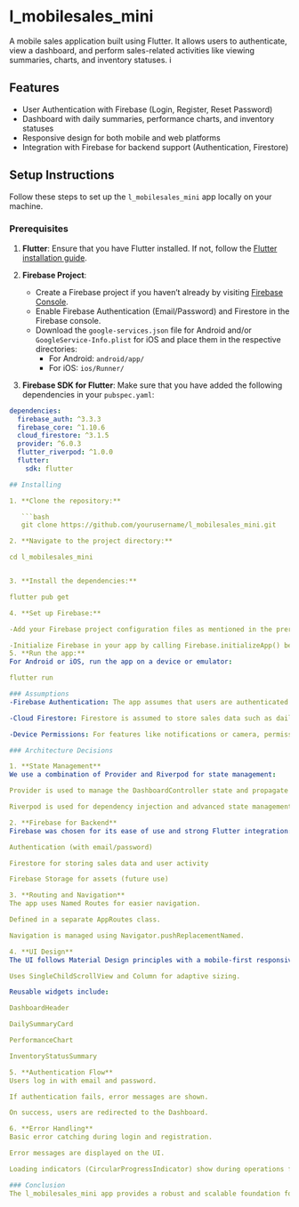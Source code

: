 # l_mobilesales_mini

A mobile sales application built using Flutter. It allows users to authenticate, view a dashboard, and perform sales-related activities like viewing summaries, charts, and inventory statuses.
i
## Features

- User Authentication with Firebase (Login, Register, Reset Password)
- Dashboard with daily summaries, performance charts, and inventory statuses
- Responsive design for both mobile and web platforms
- Integration with Firebase for backend support (Authentication, Firestore)

## Setup Instructions

Follow these steps to set up the `l_mobilesales_mini` app locally on your machine.

### Prerequisites

1. **Flutter**: Ensure that you have Flutter installed. If not, follow the [Flutter installation guide](https://flutter.dev/docs/get-started/install).
   
2. **Firebase Project**: 
   - Create a Firebase project if you haven’t already by visiting [Firebase Console](https://console.firebase.google.com/).
   - Enable Firebase Authentication (Email/Password) and Firestore in the Firebase console.
   - Download the `google-services.json` file for Android and/or `GoogleService-Info.plist` for iOS and place them in the respective directories:
     - For Android: `android/app/`
     - For iOS: `ios/Runner/`

3. **Firebase SDK for Flutter**: Make sure that you have added the following dependencies in your `pubspec.yaml`:

```yaml
dependencies:
  firebase_auth: ^3.3.3
  firebase_core: ^1.10.6
  cloud_firestore: ^3.1.5
  provider: ^6.0.3
  flutter_riverpod: ^1.0.0
  flutter:
    sdk: flutter

## Installing

1. **Clone the repository:**

   ```bash
   git clone https://github.com/yourusername/l_mobilesales_mini.git

2. **Navigate to the project directory:**

cd l_mobilesales_mini


3. **Install the dependencies:**

flutter pub get

4. **Set up Firebase:**

-Add your Firebase project configuration files as mentioned in the prerequisites.

-Initialize Firebase in your app by calling Firebase.initializeApp() before running the app.
5. **Run the app:**
For Android or iOS, run the app on a device or emulator:

flutter run

### Assumptions
-Firebase Authentication: The app assumes that users are authenticated using Firebase Authentication with an email and password.

-Cloud Firestore: Firestore is assumed to store sales data such as daily summaries, performance charts, and inventory status.

-Device Permissions: For features like notifications or camera, permissions are assumed to be handled by Flutter plugins (e.g., firebase_messaging, image_picker).

### Architecture Decisions

1. **State Management**
We use a combination of Provider and Riverpod for state management:

Provider is used to manage the DashboardController state and propagate data across the app.

Riverpod is used for dependency injection and advanced state management, enabling scalability.

2. **Firebase for Backend**
Firebase was chosen for its ease of use and strong Flutter integration:

Authentication (with email/password)

Firestore for storing sales data and user activity

Firebase Storage for assets (future use)

3. **Routing and Navigation**
The app uses Named Routes for easier navigation.

Defined in a separate AppRoutes class.

Navigation is managed using Navigator.pushReplacementNamed.

4. **UI Design**
The UI follows Material Design principles with a mobile-first responsive layout:

Uses SingleChildScrollView and Column for adaptive sizing.

Reusable widgets include:

DashboardHeader

DailySummaryCard

PerformanceChart

InventoryStatusSummary

5. **Authentication Flow**
Users log in with email and password.

If authentication fails, error messages are shown.

On success, users are redirected to the Dashboard.

6. **Error Handling**
Basic error catching during login and registration.

Error messages are displayed on the UI.

Loading indicators (CircularProgressIndicator) show during operations for better UX.

### Conclusion
The l_mobilesales_mini app provides a robust and scalable foundation for a mobile sales application. It integrates Firebase for backend services, uses Riverpod and Provider for state management, and features a clean UI based on Material Design principles.

